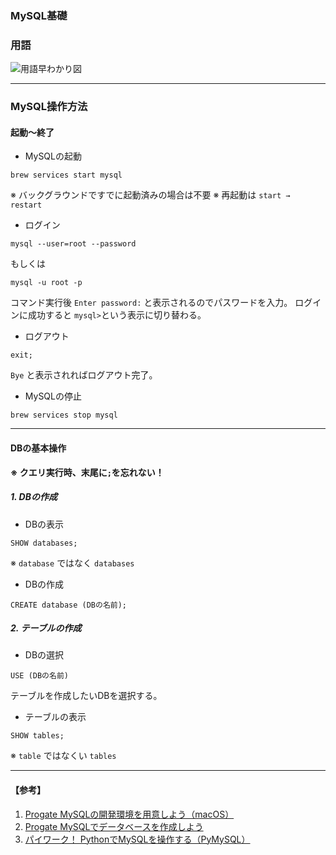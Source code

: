 ### MySQL基礎

### 用語

![用語早わかり図](https://academy.gmocloud.com/wp/wp-content/uploads/2016/04/160425_DBword_04.png "用語早わかり図")


---
### MySQL操作方法

#### 起動〜終了
- MySQLの起動
```
brew services start mysql
```
※ バックグラウンドですでに起動済みの場合は不要
※ 再起動は `start → restart`

- ログイン
```
mysql --user=root --password
```
もしくは
```
mysql -u root -p
```
コマンド実行後 `Enter password:` と表示されるのでパスワードを入力。
ログインに成功すると `mysql>`という表示に切り替わる。

- ログアウト
```
exit;
```
`Bye` と表示されればログアウト完了。


- MySQLの停止
```
brew services stop mysql
```

---
#### DBの基本操作
**※ クエリ実行時、末尾に`;`を忘れない！**

##### 1. DBの作成
- DBの表示
```
SHOW databases;
```
※ `database` ではなく `databases`

- DBの作成
```
CREATE database (DBの名前);
```

##### 2. テーブルの作成
- DBの選択
```
USE (DBの名前)
```
テーブルを作成したいDBを選択する。

- テーブルの表示
```
SHOW tables;
```
※ `table` ではなくい `tables`



---
#### 【参考】
1. [Progate MySQLの開発環境を用意しよう（macOS）](https://prog-8.com/docs/mysql-env)
2. [Progate MySQLでデータベースを作成しよう](chrome-extension://igiofjhpmpihnifddepnpngfjhkfenbp/loading.html)
3. [パイワーク！ PythonでMySQLを操作する（PyMySQL）](https://python-work.com/pymysql/)

